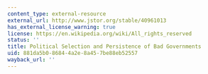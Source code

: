 ```yaml
---
content_type: external-resource
external_url: http://www.jstor.org/stable/40961013
has_external_license_warning: true
license: https://en.wikipedia.org/wiki/All_rights_reserved
status: ''
title: Political Selection and Persistence of Bad Governments
uid: 881da5b0-8684-4a2e-8a45-7be88eb52557
wayback_url: ''
---
```


